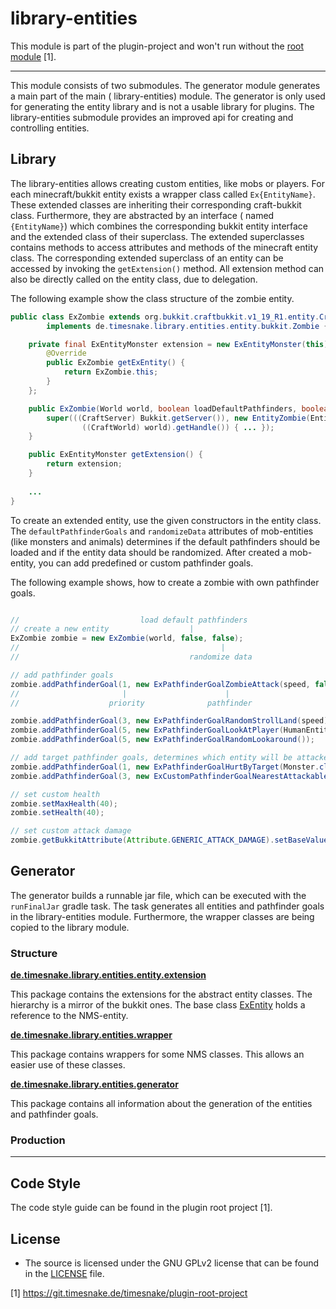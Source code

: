 # library-entities

This module is part of the plugin-project and won't run without
the [root module](https://git.timesnake.de/timesnake/plugin-root-project) [1].

---

This module consists of two submodules. The generator module generates a main part of the main (
library-entities)
module. The generator is only used for generating the entity library and is not a usable library for
plugins.
The library-entities submodule provides an improved api for creating and controlling entities.

## Library

The library-entities allows creating custom entities, like mobs or players.
For each minecraft/bukkit entity exists a wrapper class called `Ex{EntityName}`. These extended
classes are inheriting
their corresponding craft-bukkit class. Furthermore, they are abstracted by an interface (
named `{EntityName}`) which
combines the corresponding bukkit entity interface and the extended class of their superclass. The
extended superclasses
contains methods to access attributes and methods of the minecraft entity class. The corresponding
extended superclass
of
an entity can be accessed by invoking the `getExtension()` method. All extension method can also be
directly called on
the entity class, due to delegation.

The following example show the class structure of the zombie entity.

``` java
public class ExZombie extends org.bukkit.craftbukkit.v1_19_R1.entity.CraftZombie 
        implements de.timesnake.library.entities.entity.bukkit.Zombie {

    private final ExEntityMonster extension = new ExEntityMonster(this) {
        @Override
        public ExZombie getExEntity() {
            return ExZombie.this;
        }
    };

    public ExZombie(World world, boolean loadDefaultPathfinders, boolean randomizeData) {
        super(((CraftServer) Bukkit.getServer()), new EntityZombie(EntityTypes.bj,
                ((CraftWorld) world).getHandle()) { ... });
    }

    public ExEntityMonster getExtension() {
        return extension;
    }
    
    ...
}
```

To create an extended entity, use the given constructors in the entity class.
The `defaultPathfinderGoals`
and `randomizeData` attributes of mob-entities (like monsters and animals) determines if the default
pathfinders should
be loaded and if the entity data should be randomized.
After created a mob-entity, you can add predefined or custom pathfinder goals.

The following example shows, how to create a zombie with own pathfinder goals.

``` java

//                           load default pathfinders
// create a new entity                  |
ExZombie zombie = new ExZombie(world, false, false);
//                                             |
//                                      randomize data

// add pathfinder goals
zombie.addPathfinderGoal(1, new ExPathfinderGoalZombieAttack(speed, false));
//                       |                      |
//                    priority              pathfinder

zombie.addPathfinderGoal(3, new ExPathfinderGoalRandomStrollLand(speed));
zombie.addPathfinderGoal(5, new ExPathfinderGoalLookAtPlayer(HumanEntity.class, 8.0F));
zombie.addPathfinderGoal(5, new ExPathfinderGoalRandomLookaround());

// add target pathfinder goals, determines which entity will be attacked
zombie.addPathfinderGoal(1, new ExPathfinderGoalHurtByTarget(Monster.class));
zombie.addPathfinderGoal(3, new ExCustomPathfinderGoalNearestAttackableTarget(HumanEntity.class, true, true, 1D));

// set custom health
zombie.setMaxHealth(40);
zombie.setHealth(40);

// set custom attack damage
zombie.getBukkitAttribute(Attribute.GENERIC_ATTACK_DAMAGE).setBaseValue(10);

```

## Generator

The generator builds a runnable jar file, which can be executed with the `runFinalJar` gradle task.
The task generates all entities and pathfinder goals in the library-entities module. Furthermore,
the wrapper classes
are being copied to the library module.

### Structure

**[de.timesnake.library.entities.entity.extension]**

This package contains the extensions for the abstract entity classes. The hierarchy is a mirror of
the bukkit ones.
The base class [ExEntity] holds a reference to the NMS-entity.

**[de.timesnake.library.entities.wrapper]**

This package contains wrappers for some NMS classes. This allows an easier use of these classes.

**[de.timesnake.library.entities.generator]**

This package contains all information about the generation of the entities and pathfinder goals.

### Production

[ExEntity]: generator/src/main/java/de/timesnake/library/entities/entity/extension/ExEntity.java

[de.timesnake.library.entities.entity.extension]: generator/src/main/java/de/timesnake/library/entities/entity/extension

[de.timesnake.library.entities.generator]: generator/src/main/java/de/timesnake/library/entities/generator

[de.timesnake.library.entities.wrapper]: generator/src/main/java/de/timesnake/library/entities/wrapper

[templates]: generator/src/main/resources/templates

---

## Code Style

The code style guide can be found in the plugin root project [1].

## License

- The source is licensed under the GNU GPLv2 license that can be found in the [LICENSE](LICENSE)
  file.

[1] https://git.timesnake.de/timesnake/plugin-root-project